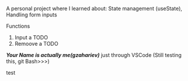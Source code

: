 A personal project where I learned about:
 State management (useState),
 Handling form inputs

Functions

1. Input a TODO
2. Remoove a TODO


***Your Name is actually me(gzahariev)*** just through VSCode (Still testing this, git Bash>>>)


test